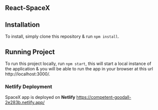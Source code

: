 ## React-SpaceX

## Installation
To install, simply clone this repository & run `npm install`.

## Running Project
To run this project locally, run `npm start`, this will start a local instance of the application & you will be able to run the app in your browser at this url http://localhost:3000/.

### Netlify Deployment

SpaceX app is deployed on **Netlify** https://competent-goodall-2e283b.netlify.app/




